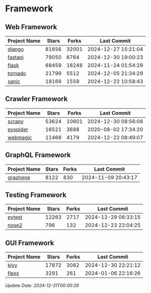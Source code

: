 # Framework

## Web Framework
| Project Name | Stars | Forks | Last Commit |
| ------------ | ----- | ----- | ----------- |
| [django](https://github.com/django/django) | 81656 | 32001 | 2024-12-27 15:21:04 |
| [fastapi](https://github.com/fastapi/fastapi) | 79050 | 6764 | 2024-12-30 19:00:23 |
| [flask](https://github.com/pallets/flask) | 68459 | 16248 | 2024-11-24 01:54:29 |
| [tornado](https://github.com/tornadoweb/tornado) | 21799 | 5512 | 2024-12-05 21:34:29 |
| [sanic](https://github.com/sanic-org/sanic) | 18169 | 1559 | 2024-12-22 10:58:43 |

## Crawler Framework
| Project Name | Stars | Forks | Last Commit |
| ------------ | ----- | ----- | ----------- |
| [scrapy](https://github.com/scrapy/scrapy) | 53624 | 10601 | 2024-12-30 08:56:08 |
| [pyspider](https://github.com/binux/pyspider) | 16521 | 3688 | 2020-08-02 17:34:20 |
| [webmagic](https://github.com/code4craft/webmagic) | 11468 | 4179 | 2024-12-22 08:49:07 |

## GraphQL Framework
| Project Name | Stars | Forks | Last Commit |
| ------------ | ----- | ----- | ----------- |
| [graphene](https://github.com/graphql-python/graphene) | 8122 | 830 | 2024-11-09 20:43:17 |

## Testing Framework
| Project Name | Stars | Forks | Last Commit |
| ------------ | ----- | ----- | ----------- |
| [pytest](https://github.com/pytest-dev/pytest) | 12263 | 2717 | 2024-12-29 06:33:15 |
| [nose2](https://github.com/nose-devs/nose2) | 796 | 132 | 2024-12-23 22:04:25 |

## GUI Framework
| Project Name | Stars | Forks | Last Commit |
| ------------ | ----- | ----- | ----------- |
| [kivy](https://github.com/kivy/kivy) | 17872 | 3082 | 2024-12-30 22:21:12 |
| [flexx](https://github.com/flexxui/flexx) | 3291 | 261 | 2024-01-06 22:16:26 |

*Update Date: 2024-12-31T00:00:29*